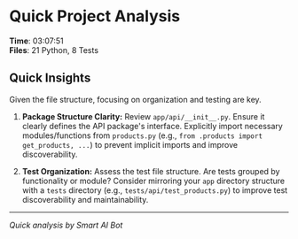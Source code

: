 # Quick Project Analysis

**Time**: 03:07:51  
**Files**: 21 Python, 8 Tests

## Quick Insights

Given the file structure, focusing on organization and testing are key.

1.  **Package Structure Clarity:**  Review `app/api/__init__.py`. Ensure it clearly defines the API package's interface. Explicitly import necessary modules/functions from `products.py` (e.g., `from .products import get_products, ...`) to prevent implicit imports and improve discoverability.

2.  **Test Organization:** Assess the test file structure. Are tests grouped by functionality or module? Consider mirroring your `app` directory structure with a `tests` directory (e.g., `tests/api/test_products.py`) to improve test discoverability and maintainability.


---
*Quick analysis by Smart AI Bot*

